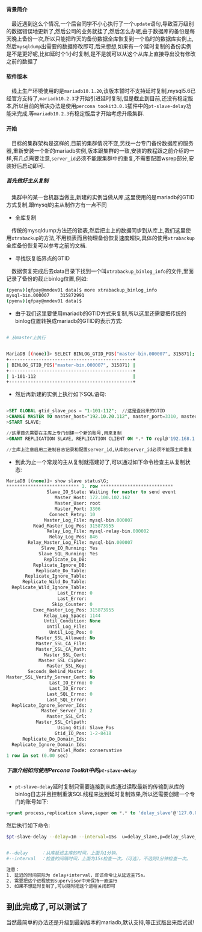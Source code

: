 #### 背景简介

&emsp;最近遇到这么个情况,一个后台同学不小心执行了一个`update`语句,导致百万级别的数据错误地更新了,然后公司的业务就挂了,然后怎么办呢,由于数据库的备份是每天晚上备份一次,所以只能把昨天的备份数据全库恢复到一个临时的数据库实例上,然后`mysqldump`出需要的数据修改即可,后来想想,如果有一个延时复制的备份实例是不是更好呢,比如延时个1小时复制,是不是就可以从这个从库上直接导出没有修改之前的数据了

#### 软件版本

&emsp;线上生产环境使用的是`mariadb10.1.20`,该版本暂时不支持延时复制,mysql5.6已经官方支持了,`mariadb10.2.3`才开始引进延时复制,但是截止到目前,还没有稳定版本,所以目前的解决办法是使用`percona tookit3.0.1`插件中的`pt-slave-delay`功能来完成,等`mariadb10.2.3`有稳定版后才开始考虑升级集群.

#### 开始

&emsp;目标的集群架构是这样的,目前的集群情况不变,另找一台专门备份数据库的服务器,重新安装一个新的mariadb实例,版本跟集群的一致,安装的教程跟之前介绍的一样,有几点需要注意,`server_id`必须不能跟集群中的重复,不需要配置wsrep部分,安装好后启动即可.

##### 首先做好主从复制

&emsp;集群中的某一台机器当做主,新建的实例当做从库,这里使用的是mariadb的GTID方式复制,跟mysql的主从制作方有一点不同

* 全库复制 

&emsp;传统的mysqldump方法还的锁表,然后把主上的数据同步到从库上,我们这里使用`xtrabackup`的方法,不用锁表而且物理备份恢复速度超快,具体的使用`xtrabackup`全库备份恢复可以参考之前的文档.

* 寻找恢复临界点的GTID

&emsp;数据恢复完成后去data目录下找到一个叫`xtrabackup_binlog_info`的文件,里面记录了备份的截止binlog位置,例如:

```bash
(pyenv)[qfpay@mmdev01 data]$ more xtrabackup_binlog_info
mysql-bin.000007	315872991
(pyenv)[qfpay@mmdev01 data]$

```

* 由于我们这里要使用mariadb的GTID方式来复制,所以这里还需要把传统的binlog位置转换成mariadb的GTID的表示方式:

```bash

# 从master上执行


MariaDB [(none)]> SELECT BINLOG_GTID_POS("master-bin.000007", 315871);
+----------------------------------------------+
| BINLOG_GTID_POS("master-bin.000007", 315871) |
+----------------------------------------------+
| 1-101-112                                    |
+----------------------------------------------+


```

* 然后再新建的实例上执行如下SQL语句:

```sql

>SET GLOBAL gtid_slave_pos = "1-101-112";  //这是查出来的GTID
>CHANGE MASTER TO master_host="192.10.20.112", master_port=3310, master_user="repl", master_use_gtid=slave_pos;
>START SLAVE;

//这里首先需要在主库上专门创建一个新的账号,用来复制
>GRANT REPLICATION SLAVE, REPLICATION CLIENT ON *.* TO repl@'192.168.1.2' IDENTIFIED BY '123456';

//主库上注意启用二进制日志记录和配置server_id,从库的server_id必须不能跟主库重复


```

* 到此为止一个常规的主从复制就搭建好了,可以通过如下命令检查主从复制状态:

```sql
MariaDB [(none)]> show slave status\G;
*************************** 1. row ***************************
               Slave_IO_State: Waiting for master to send event
                  Master_Host: 172.100.102.162
                  Master_User: root
                  Master_Port: 3306
                Connect_Retry: 10
              Master_Log_File: mysql-bin.000007
          Read_Master_Log_Pos: 315873955
               Relay_Log_File: mysql-relay-bin.000002
                Relay_Log_Pos: 846
        Relay_Master_Log_File: mysql-bin.000007
             Slave_IO_Running: Yes
            Slave_SQL_Running: Yes
              Replicate_Do_DB:
          Replicate_Ignore_DB:
           Replicate_Do_Table:
       Replicate_Ignore_Table:
      Replicate_Wild_Do_Table:
  Replicate_Wild_Ignore_Table:
                   Last_Errno: 0
                   Last_Error:
                 Skip_Counter: 0
          Exec_Master_Log_Pos: 315873955
              Relay_Log_Space: 1144
              Until_Condition: None
               Until_Log_File:
                Until_Log_Pos: 0
           Master_SSL_Allowed: No
           Master_SSL_CA_File:
           Master_SSL_CA_Path:
              Master_SSL_Cert:
            Master_SSL_Cipher:
               Master_SSL_Key:
        Seconds_Behind_Master: 0
Master_SSL_Verify_Server_Cert: No
                Last_IO_Errno: 0
                Last_IO_Error:
               Last_SQL_Errno: 0
               Last_SQL_Error:
  Replicate_Ignore_Server_Ids:
             Master_Server_Id: 2
               Master_SSL_Crl:
           Master_SSL_Crlpath:
                   Using_Gtid: Slave_Pos
                  Gtid_IO_Pos: 1-2-8418
      Replicate_Do_Domain_Ids:
  Replicate_Ignore_Domain_Ids:
                Parallel_Mode: conservative
1 row in set (0.00 sec)
```

##### 下面介绍如何使用Percona Toolkit中的`pt-slave-delay`

* `pt-slave-delay`延时复制只需要连接到从库通过读取最新的传输到从库的binlog日志并且控制重演SQL线程来达到延时复制效果,所以还需要创建一个专门的账号如下:

```sql
>grant process,replication slave,super on *.* to 'delay_slave'@'127.0.0.1' identified  by 'delay_slave_dba';
```

然后执行如下命令:

```bash
$pt-slave-delay --delay=1m --interval=15s  u=delay_slave,p=delay_slave_dba,h=192.168.200.25,P=3307


#--delay     ：从库延迟主库的时间，上面为1分钟。
#--interval  ：检查的间隔时间，上面为15s检查一次。（可选），不选则1分钟检查一次。

注意：
1. 延迟的时间实际为 delay+interval，即该命令让从延迟主75s。
2. 需要把这个进程放到supervisor中来保持一直运行
3. 如果不想延时复制了,可以随时把这个进程关闭即可

```

到此完成了,可以测试了
---
当然最简单的办法还是升级到最新版本的mariadb,默认支持,等正式版出来后试试!